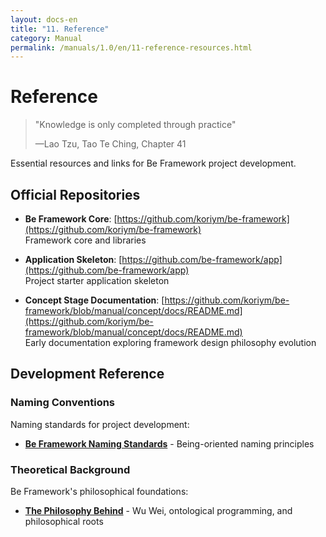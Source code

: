 ```yaml
---
layout: docs-en
title: "11. Reference"
category: Manual
permalink: /manuals/1.0/en/11-reference-resources.html
---
```


# Reference

> "Knowledge is only completed through practice"
> 
> —Lao Tzu, Tao Te Ching, Chapter 41

Essential resources and links for Be Framework project development.

## Official Repositories

- **Be Framework Core**: [https://github.com/koriym/be-framework](https://github.com/koriym/be-framework)  
  Framework core and libraries

- **Application Skeleton**: [https://github.com/be-framework/app](https://github.com/be-framework/app)  
  Project starter application skeleton

- **Concept Stage Documentation**: [https://github.com/koriym/be-framework/blob/manual/concept/docs/README.md](https://github.com/koriym/be-framework/blob/manual/concept/docs/README.md)  
  Early documentation exploring framework design philosophy evolution

## Development Reference

### Naming Conventions
Naming standards for project development:
- [**Be Framework Naming Standards**](./convention/naming-standards.html) - Being-oriented naming principles

### Theoretical Background
Be Framework's philosophical foundations:
- [**The Philosophy Behind**](./12-philosophy-behind.html) - Wu Wei, ontological programming, and philosophical roots

